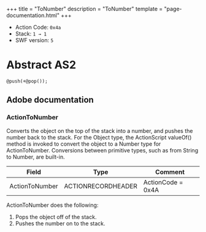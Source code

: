 +++
title = "ToNumber"
description = "ToNumber"
template = "page-documentation.html"
+++

- Action Code: `0x4a`
- Stack: `1 → 1`
- SWF version: `5`

# Abstract AS2

```
@push(+@pop());
```

## Adobe documentation

### ActionToNumber

Converts the object on the top of the stack into a number, and pushes the number back to the stack.
For the Object type, the ActionScript valueOf() method is invoked to convert the object to a Number type for
ActionToNumber. Conversions between primitive types, such as from String to Number, are built-in.

| Field             | Type               | Comment                        |
|-------------------|--------------------|--------------------------------|
| ActionToNumber    | ACTIONRECORDHEADER | ActionCode = 0x4A              |

ActionToNumber does the following:
1. Pops the object off of the stack.
2. Pushes the number on to the stack.
